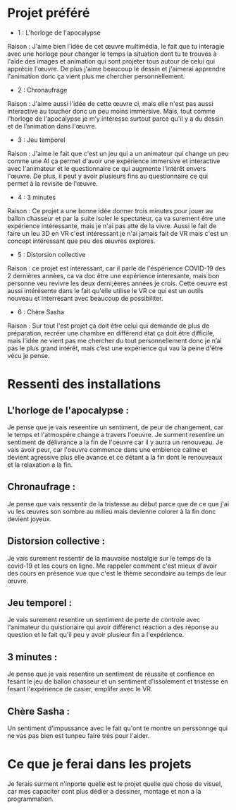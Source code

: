 # Projet préféré


- 1 : L'horloge de l'apocalypse

Raison : J'aime bien l'idée de cet œuvre multimédia, le fait que tu interagie avec une horloge pour changer le temps la situation dont tu te trouves à l'aide des images et animation qui sont projeter tous autour de celui qui apprécie l'œuvre.
De plus j'aime beaucoup le dessin et j'aimerai apprendre l'animation donc ça vient plus me chercher personnellement.


- 2 : Chronaufrage

Raison : J'aime aussi l'idée de cette œuvre ci, mais elle n'est pas aussi interactive au toucher donc un peu moins immersive. Mais, tout comme l'horloge de l'apocalypse je m’y intéresse surtout parce qu'il y a du dessin et de l’animation dans l'œuvre.


- 3 : Jeu temporel

Raison : J'aime le fait que c'est un jeu qui a un animateur qui change un peu comme une AI ça permet d'avoir une expérience immersive et interactive avec l'animateur et le questionnaire ce qui augmente l'intérêt envers l'œuvre. De plus, il peut y avoir plusieurs fins au questionnaire ce qui permet à la revisite de l'œuvre.

- 4 : 3 minutes

Raison : Ce projet a une bonne idée donner trois minutes pour jouer au ballon chasseur et par la suite isoler le spectateur, ça va surement être une expérience intéressante, mais je n'ai pas atte de la vivre. Aussi le fait de faire un leu 3D en VR c'est intéressant je n'ai jamais fait de VR mais c'est un concept intéressant que peu des œuvres explores.


- 5 : Distorsion collective

Raison : ce projet est interessant, car il parle de l'éspérience COVID-19 des 2 dernières annèes, ca va doc être une expérience interesante, mais bon personne veu revivre les deux derni;èeres années je crois. Cette oeuvre est aussi intérésente dans le fait qu'elle utilise le VR ce qui est un outils nouveau et interrésant avec beaucoup de possibiliter.


- 6 : Chère Sasha

Raison : Sur tout l'est projet ça doit être celui qui demande de plus de préparation, recréer une chambre en différend état ça doit être difficile, mais l'idée ne vient pas me chercher du tout personnellement donc je n’ai pas le plus grand intérêt, mais c’est une expérience qui vau la peine d'être vécu je pense.


# Ressenti des installations


## L'horloge de l'apocalypse :

Je pense que je vais reseentire un sentiment, de peur de changement, car le temps et l'atmospére change a travers l'oeuvre. Je surment resentire un sentiment de délivrance a la fin de l'oeuvre car il y aurra un renouveau. Je vais avoir peur, car l'oeuvre commence dans une embience calme et devient agressive plus elle avance et ce détant a la fin dont le renouveaux et la relaxation a la fin.

## Chronaufrage :

Je pense que vais ressentir de la tristesse au début parce que de ce que j'ai vu les œuvres son sombre au milieu mais devienne colorer à la fin donc devient joyeux.

## Distorsion collective :

Je vais surement ressentir de la mauvaise nostalgie sur le temps de la covid-19 et les cours en ligne. Me rappeler comment c'est mieux d'avoir des cours en présence vue que c'est le thème secondaire au temps de leur œuvre.

## Jeu temporel :

Je vais surement resentire un sentiment de perte de controle avec l'animateur du quistionaire qui avoir différenct réaction a des réponse au question et le fait qu'il peu y avoir plusieur fin a l'expérience.

## 3 minutes :

Je pense que je vais resentire un sentiment de réussite et confience en fesant le jeu de ballon chasseur et un sentiment d'issolement et tristesse en fesant l'expérience de casier, emplifer avec le VR.

## Chère Sasha :

Un sentiment d'impussance avec le fait qu'ont te montre un perssonnge qui ne vas pas bien est tunpeu faire très pour l'aider.


# Ce que je ferai dans les projets

Je ferais surment n'inporte quelle est le projet quelle que chose de visuel, car mes capaciter cont plus dédier a dessiner, montage et non a la programmation. 
